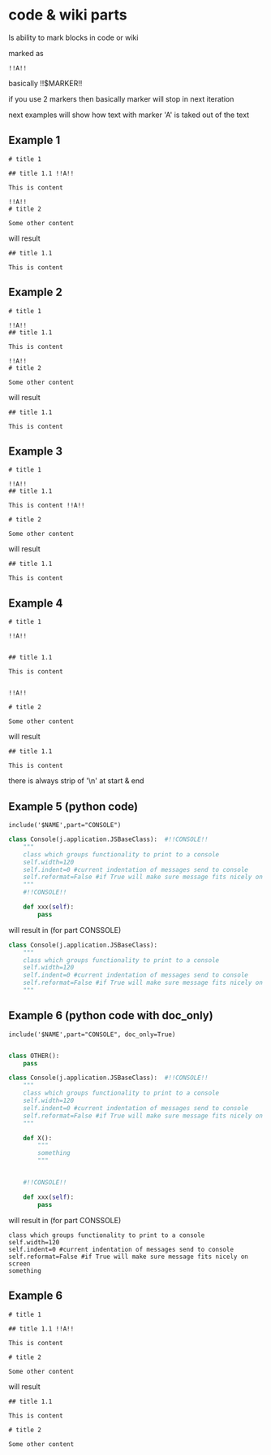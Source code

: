 
# code & wiki parts

Is ability to mark blocks in code or wiki

marked as 

```
!!A!!
```

basically !!$MARKER!!

if you use 2 markers then basically marker will stop in next iteration

next examples will show how text with marker 'A' is taked out of the text

## Example 1

```
# title 1

## title 1.1 !!A!!

This is content

!!A!!
# title 2

Some other content

```

will result

```
## title 1.1

This is content

```

## Example 2

```
# title 1

!!A!!
## title 1.1 

This is content

!!A!!
# title 2

Some other content

```

will result

```
## title 1.1

This is content

```

## Example 3

```
# title 1

!!A!!
## title 1.1 

This is content !!A!!

# title 2

Some other content

```

will result

```
## title 1.1

This is content

```

## Example 4

```
# title 1

!!A!!


## title 1.1 

This is content 


!!A!!

# title 2

Some other content

```

will result

```
## title 1.1

This is content
```

there is always strip of '\n' at start & end

## Example 5 (python code)

```include('$NAME',part="CONSOLE")```


```python
class Console(j.application.JSBaseClass):  #!!CONSOLE!!
    """
    class which groups functionality to print to a console
    self.width=120
    self.indent=0 #current indentation of messages send to console
    self.reformat=False #if True will make sure message fits nicely on screen
    """
    #!!CONSOLE!!

    def xxx(self):
        pass
```

will result in  (for part CONSSOLE)

```python
class Console(j.application.JSBaseClass):
    """
    class which groups functionality to print to a console
    self.width=120
    self.indent=0 #current indentation of messages send to console
    self.reformat=False #if True will make sure message fits nicely on screen
    """
```

## Example 6 (python code with doc_only)

```include('$NAME',part="CONSOLE", doc_only=True)```


```python

class OTHER():
    pass

class Console(j.application.JSBaseClass):  #!!CONSOLE!!
    """
    class which groups functionality to print to a console
    self.width=120
    self.indent=0 #current indentation of messages send to console
    self.reformat=False #if True will make sure message fits nicely on screen
    """

    def X():
        """
        something
        """


    #!!CONSOLE!!

    def xxx(self):
        pass
```

will result in  (for part CONSSOLE)

```
class which groups functionality to print to a console
self.width=120
self.indent=0 #current indentation of messages send to console
self.reformat=False #if True will make sure message fits nicely on screen
something
```


## Example 6

```
# title 1

## title 1.1 !!A!!

This is content

# title 2

Some other content

```

will result

```
## title 1.1

This is content

# title 2

Some other content
```